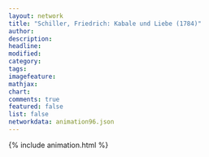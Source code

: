 ```yaml
---
layout: network
title: "Schiller, Friedrich: Kabale und Liebe (1784)"
author:
description:
headline:
modified:
category:
tags:
imagefeature: 
mathjax: 
chart: 
comments: true
featured: false
list: false
networkdata: animation96.json
---
```

{% include animation.html %}
